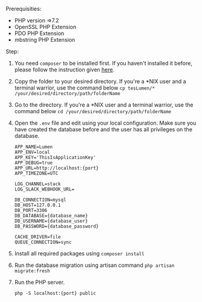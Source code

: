 Prerequisities:
- PHP version =>7.2
- OpenSSL PHP Extension
- PDO PHP Extension
- mbstring PHP Extension

Step:
1. You need `composer` to be installed first.
    If you haven't installed it before, please follow the instruction given [here](https://getcomposer.org/doc/00-intro.md).

2. Copy the folder to your desired directory.
    If you're a *NIX user and a terminal warrior, use the command below
    ```cp tesLumen/* /your/desired/directory/path/folderName```

3. Go to the directory.
    If you're a *NIX user and a terminal warrior, use the command below
    ```cd /your/desired/directory/path/folderName```

4. Open the `.env` file and edit using your local configuration. Make sure you
   have created the database before and the user has all privileges on the
   database.

    ```
    APP_NAME=Lumen
    APP_ENV=local
    APP_KEY='ThisIsApplicationKey'
    APP_DEBUG=true
    APP_URL=http://localhost:{port}
    APP_TIMEZONE=UTC
    
    LOG_CHANNEL=stack
    LOG_SLACK_WEBHOOK_URL=
    
    DB_CONNECTION=mysql
    DB_HOST=127.0.0.1
    DB_PORT=3306
    DB_DATABASE={database_name}
    DB_USERNAME={database_user}
    DB_PASSWORD={database_password}
    
    CACHE_DRIVER=file
    QUEUE_CONNECTION=sync
    ```

5. Install all required packages using `composer install`

6. Run the database migration using artisan command
    ```php artisan migrate:fresh```

7. Run the PHP server.
    ```
    php -S localhost:{port} public
    ```

